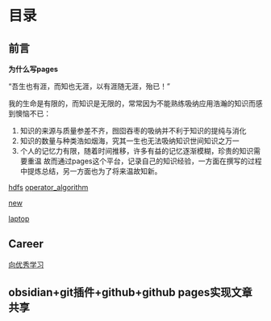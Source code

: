 # 目录
## 前言
**为什么写pages**

“吾生也有涯，而知也无涯，以有涯随无涯，殆已！”

我的生命是有限的，而知识是无限的，常常因为不能熟练吸纳应用浩瀚的知识而感到懊恼不已：
1. 知识的来源与质量参差不齐，囫囵吞枣的吸纳并不利于知识的提纯与消化
2. 知识的数量与种类浩如烟海，究其一生也无法吸纳知识世间知识之万一
3. 个人的记忆力有限，随着时间推移，许多有益的记忆逐渐模糊，珍贵的知识需要重温
故而通过pages这个平台，记录自己的知识经验，一方面在撰写的过程中提炼总结，另一方面也为了将来温故知新。


[hdfs](hdfs.md)
[operator_algorithm](operator_algorithm.md)

[new](new.md)

[laptop](./laptop.md)

## Career
[向优秀学习](career_talk/向优秀学习.md)

## obsidian+git插件+github+github pages实现文章共享